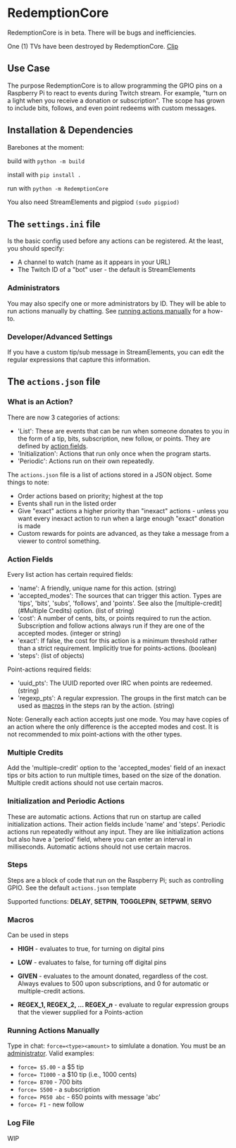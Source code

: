 # RedemptionCore

RedemptionCore is in beta. There will be bugs and inefficiencies.

One (1) TVs have been destroyed by RedemptionCore. [Clip](https://www.twitch.tv/patrickw3d/clip/LongTransparentTardigradeKAPOW-0oH3BWzX0tLzxPOD)

## Use Case

The purpose RedemptionCore is to allow programming the GPIO pins on a Raspberry Pi to react to events during Twitch stream. For example, "turn on a light when you receive a donation or subscription". The scope has grown to include bits, follows, and even point redeems with custom messages.

## Installation & Dependencies

Barebones at the moment:

build with ```python -m build```

install with ```pip install .```

run with ```python -m RedemptionCore```

You also need StreamElements and pigpiod ```(sudo pigpiod)```

## The ```settings.ini``` file

Is the basic config used before any actions can be registered. At the least, you should specify:

+ A channel to watch (name as it appears in your URL)
+ The Twitch ID of a "bot" user - the default is StreamElements

### Administrators

You may also specify one or more administrators by ID. They will be able to run actions manually by chatting. See [running actions manually](#running-actions-manually) for a how-to.

### Developer/Advanced Settings

If you have a custom tip/sub message in StreamElements, you can edit the regular expressions that capture this information.

## The ```actions.json``` file

### What is an Action?

There are now 3 categories of actions:

+ 'List': These are events that can be run when someone donates to you in the form of a tip, bits, subscription, new follow, or points. They are defined by [action fields](#action-fields).
+ 'Initialization': Actions that run only once when the program starts.
+ 'Periodic': Actions run on their own repeatedly.

The ```actions.json``` file is a list of actions stored in a JSON object. Some things to note:

+ Order actions based on priority; highest at the top
+ Events shall run in the listed order
+ Give "exact" actions a higher priority than "inexact" actions - unless you want every inexact action to run when a large enough "exact" donation is made
+ Custom rewards for points are advanced, as they take a message from a viewer to control something.

### Action Fields

Every list action has certain required fields:

+ 'name': A friendly, unique name for this action. (string)
+ 'accepted_modes': The sources that can trigger this action. Types are 'tips', 'bits', 'subs', 'follows', and 'points'. See also the [multiple-credit](#Multiple Credits) option. (list of string)
+ 'cost': A number of cents, bits, or points required to run the action. Subscription and follow actions always run if they are one of the accepted modes. (integer or string)
+ 'exact': If false, the cost for this action is a minimum threshold rather than a strict requirement. Implicitly true for points-actions. (boolean)
+ 'steps': (list of objects)

Point-actions required fields:

+ 'uuid_pts': The UUID reported over IRC when points are redeemed. (string)
+ 'regexp_pts': A regular expression. The groups in the first match can be used as [macros](#macros) in the steps ran by the action. (string)

Note: Generally each action accepts just one mode. You may have copies of an action where the only difference is the accepted modes and cost. It is not recommended to mix point-actions with the other types.

### Multiple Credits

Add the 'multiple-credit' option to the 'accepted_modes' field of an inexact tips or bits action to run multiple times, based on the size of the donation. Multiple credit actions should not use certain macros.

### Initialization and Periodic Actions

These are automatic actions. Actions that run on startup are called initialization actions. Their action fields include 'name' and 'steps'. Periodic actions run repeatedly without any input. They are like initialization actions but also have a 'period' field, where you can enter an interval in milliseconds. Automatic actions should not use certain macros.

### Steps

Steps are a block of code that run on the Raspberry Pi; such as controlling GPIO.
See the default ```actions.json``` template

Supported functions:
**DELAY**, **SETPIN**, **TOGGLEPIN**, **SETPWM**, **SERVO**

### Macros

Can be used in steps

+ **HIGH** - evaluates to true, for turning on digital pins
+ **LOW** - evaluates to false, for turning off digital pins

+ **GIVEN** - evaluates to the amount donated, regardless of the cost. Always evalues to 500 upon subscriptions, and 0 for automatic or multiple-credit actions.
+ **REGEX_1, REGEX_2, ... REGEX_*n*** - evaluate to regular expression groups that the viewer supplied for a Points-action

### Running Actions Manually

Type in chat: ```force=<type><amount>``` to simlulate a donation. You must be an [administrator](#administrators). Valid examples:

+ ```force= $5.00``` - a $5 tip
+ ```force= T1000``` - a $10 tip (i.e., 1000 cents)
+ ```force= B700``` - 700 bits
+ ```force= S500``` - a subscription
+ ```force= P650 abc``` - 650 points with message 'abc'
+ ```force= F1``` - new follow

### Log File

WIP
